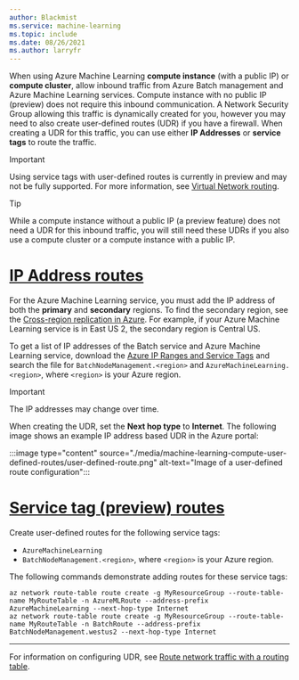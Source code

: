 ```yaml
---
author: Blackmist
ms.service: machine-learning
ms.topic: include
ms.date: 08/26/2021
ms.author: larryfr
---
```


When using Azure Machine Learning __compute instance__ (with a public IP) or __compute cluster__, allow inbound traffic from Azure Batch management and Azure Machine Learning services. Compute instance with no public IP (preview) does not require this inbound communication. A Network Security Group allowing this traffic is dynamically created for you, however you may need to also create user-defined routes (UDR) if you have a firewall. When creating a UDR for this traffic, you can use either **IP Addresses** or **service tags** to route the traffic.

> [!IMPORTANT]
> Using service tags with user-defined routes is currently in preview and may not be fully supported. For more information, see [Virtual Network routing](../articles/virtual-network/virtual-networks-udr-overview.md#service-tags-for-user-defined-routes-preview).

> [!TIP]
> While a compute instance without a public IP (a preview feature) does not need a UDR for this inbound traffic, you will still need these UDRs if you also use a compute cluster or a compute instance with a public IP.


# [IP Address routes](#tab/ipaddress)

For the Azure Machine Learning service, you must add the IP address of both the __primary__ and __secondary__ regions. To find the secondary region, see the [Cross-region replication in Azure](../articles/availability-zones/cross-region-replication-azure.md). For example, if your Azure Machine Learning service is in East US 2, the secondary region is Central US. 

To get a list of IP addresses of the Batch service and Azure Machine Learning service, download the [Azure IP Ranges and Service Tags](https://www.microsoft.com/download/details.aspx?id=56519) and search the file for `BatchNodeManagement.<region>` and `AzureMachineLearning.<region>`, where `<region>` is your Azure region.

> [!IMPORTANT]
> The IP addresses may change over time.

When creating the UDR, set the __Next hop type__ to __Internet__. The following image shows an example IP address based UDR in the Azure portal:

:::image type="content" source="./media/machine-learning-compute-user-defined-routes/user-defined-route.png" alt-text="Image of a user-defined route configuration":::

# [Service tag (preview) routes](#tab/servicetag)

Create user-defined routes for the following service tags:

* `AzureMachineLearning`
* `BatchNodeManagement.<region>`, where `<region>` is your Azure region.

The following commands demonstrate adding routes for these service tags:

```azurecli
az network route-table route create -g MyResourceGroup --route-table-name MyRouteTable -n AzureMLRoute --address-prefix AzureMachineLearning --next-hop-type Internet
az network route-table route create -g MyResourceGroup --route-table-name MyRouteTable -n BatchRoute --address-prefix BatchNodeManagement.westus2 --next-hop-type Internet
```

---

For information on configuring UDR, see [Route network traffic with a routing table](../articles/virtual-network/tutorial-create-route-table-portal.md).